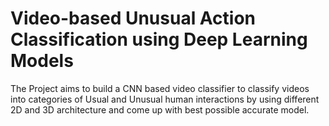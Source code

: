 # Video-based Unusual Action Classification using Deep Learning Models
The Project aims to build a CNN based video classifier to classify videos into categories of Usual and Unusual human interactions by using different 2D and 3D architecture and come up with best possible accurate model.
